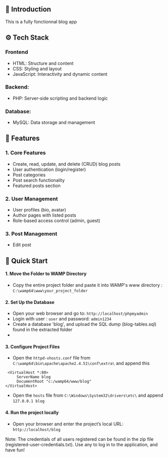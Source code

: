 ## 🤖 Introduction
This is a fully fonctionnal blog app

## ⚙️ Tech Stack

### Frontend
- HTML: Structure and content
- CSS:  Styling and layout
- JavaScript: Interactivity and dynamic content

### Backend:
- PHP: Server-side scripting and backend logic
  
### Database:
- MySQL: Data storage and management

## 🔋 Features
### 1. Core Features
- Create, read, update, and delete (CRUD) blog posts
- User authentication (login/register)
- Post categories
- Post search functionality
- Featured posts section

  
### 2. User Management
- User profiles (bio, avatar)
- Author pages with listed posts
- Role-based access control (admin, guest)
  
### 3. Post Management
- Edit post


## 🤸 Quick Start
#### 1. Move the Folder to WAMP Directory
- Copy the entire project folder and paste it into WAMP's www directory : ```C:\wamp64\www\your_project_folder```

#### 2. Set Up the Database
- Open your web browser and go to: ```http://localhost/phpmyadmin```
- Login with user : ```user``` and password: ```admin1234```
- Create a database 'blog', and upload the SQL dump (blog-tables.sql) found in the extracted folder
- 
#### 3. Configure Project Files
- Open the ```httpd-vhosts.conf``` file from ```C:\wamp64\bin\apache\apache2.4.51\conf\extra\``` and append this
 ```
  <VirtualHost *:80>
      ServerName blog
      DocumentRoot "c:/wamp64/www/blog"
</VirtualHost>
```
- Open the ```hosts``` file from ```C:\Windows\System32\drivers\etc\``` and append ```127.0.0.1 blog```

#### 4. Run the project locally
- Open your browser and enter the project’s local URL: ```http://localhost/blog```





Note:  The credentials of all users registered can be found in the zip file (registered-user-credentials.txt). Use any to log in to the application, and have fun!
